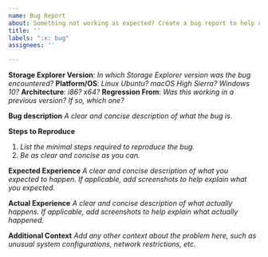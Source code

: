 ```yaml
---
name: Bug Report
about: Something not working as expected? Create a bug report to help us improve.
title: ''
labels: ":x: bug"
assignees: ''

---
```


<!--
🛑 **STOP!** 🛑

Many issues filed here are either duplicates of existing issues or requests for technical assistance. So that we can best help you, follow these instructions first before submitting a bug report:

* Check the Storage Explorer troubleshooting guide. Many common problems and solutions can be found there.
  (https://docs.microsoft.com/en-us/azure/storage/common/storage-explorer-troubleshooting)

* Check the release notes for known issues.
  (https://docs.microsoft.com/en-us/azure/vs-azure-tools-storage-explorer-relnote)

* Not every issue is a bug! If you need assistance, submit an Azure support request.
  (https://docs.microsoft.com/en-us/azure/azure-supportability/how-to-create-azure-support-request)

* Search the list of existing issues. Someone may have already filed a bug report.
  (https://github.com/Microsoft/AzureStorageExplorer/issues)
-->
**Storage Explorer Version**: _In which Storage Explorer version was the bug encountered?_
**Platform/OS**: _Linux Ubuntu? macOS High Sierra? Windows 10?_
**Architecture**: _i86? x64?_
**Regression From**: _Was this working in a previous version? If so, which one?_

**Bug description**
_A clear and concise description of what the bug is._

**Steps to Reproduce**
1. _List the minimal steps required to reproduce the bug._
2. _Be as clear and concise as you can._

**Expected Experience**
_A clear and concise description of what you expected to happen. If applicable, add screenshots to help explain what you expected._

**Actual Experience**
_A clear and concise description of what actually happens. If applicable, add screenshots to help explain what actually happened._

**Additional Context**
_Add any other context about the problem here, such as unusual system configurations, network restrictions, etc._
